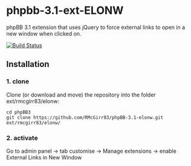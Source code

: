 phpbb-3.1-ext-ELONW
=========================

phpBB 3.1 extension that uses jQuery to force external links to open in a new window when clicked on.



[![Build Status](https://travis-ci.org/RMcGirr83/phpBB-3.1-elonw.svg?branch=master)](https://travis-ci.org/RMcGirr83/phpBB-3.1-elonw)
## Installation

### 1. clone
Clone (or download and move) the repository into the folder ext/rmcgirr83/elonw:

```
cd phpBB3
git clone https://github.com/RMcGirr83/phpBB-3.1-elonw.git ext/rmcgirr83/elonw/
```

### 2. activate
Go to admin panel -> tab customise -> Manage extensions -> enable External Links in New Window

